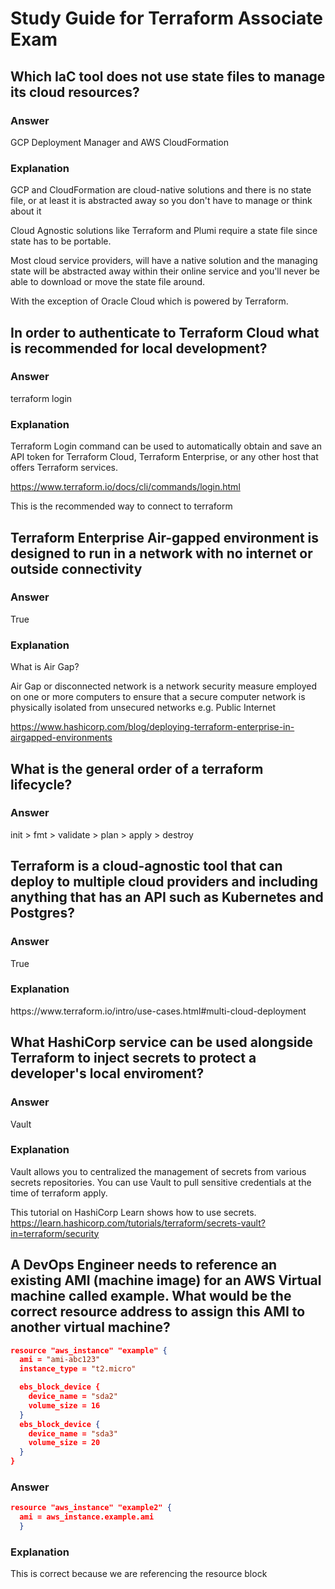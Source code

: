 <h1>Study Guide for Terraform Associate Exam</h1>

<h2>Which IaC tool does not use state files to manage its cloud resources?</h2>

<h3>Answer</h3> GCP Deployment Manager and AWS CloudFormation

<h3>Explanation</h3>

GCP and CloudFormation are cloud-native solutions and there is no state file, or at least it is abstracted away so you don't have to manage or think about it

Cloud Agnostic solutions like Terraform and Plumi require a state file since state has to be portable.

Most cloud service providers, will have a native solution and the managing state will be abstracted away within their online service and you'll never be able to download or move the state file around.

With the exception of Oracle Cloud which is powered by Terraform.

<h2>In order to authenticate to Terraform Cloud what is recommended for local development?</h2>

<h3>Answer</h3> terraform login

<h3>Explanation</h3>

Terraform Login command can be used to automatically obtain and save an API token for Terraform Cloud, Terraform Enterprise, or any other host that offers Terraform services.

https://www.terraform.io/docs/cli/commands/login.html

This is the recommended way to connect to terraform

<h2>Terraform Enterprise Air-gapped environment is designed to run in a network with no internet or outside connectivity</h2>

<h3>Answer</h3> True

<h3>Explanation</h3>

What is Air Gap?

Air Gap or disconnected network is a network security measure employed on one or more computers to ensure that a secure computer network is physically isolated from unsecured networks e.g. Public Internet

https://www.hashicorp.com/blog/deploying-terraform-enterprise-in-airgapped-environments

<h2>What is the general order of a terraform lifecycle?</h2>

<h3>Answer</h3> init > fmt > validate > plan > apply > destroy

<h2>Terraform is a cloud-agnostic tool that can deploy to multiple cloud providers and including anything that has an API such as Kubernetes and Postgres?</h2>

<h3>Answer</h3> True

<h3>Explanation</h3> https://www.terraform.io/intro/use-cases.html#multi-cloud-deployment

<h2>What HashiCorp service can be used alongside Terraform to inject secrets to protect a developer's local enviroment?</h2>

<h3>Answer</h3> Vault

<h3>Explanation</h3> Vault allows you to centralized the management of secrets from various secrets repositories. You can use Vault to pull sensitive credentials at the time of terraform apply.

This tutorial on HashiCorp Learn shows how to use secrets. https://learn.hashicorp.com/tutorials/terraform/secrets-vault?in=terraform/security

<h2>A DevOps Engineer needs to reference an existing AMI (machine image) for an AWS Virtual machine called example. What would be the correct resource address to assign this AMI to another virtual machine?</h2>

```json
resource "aws_instance" "example" {
  ami = "ami-abc123"
  instance_type = "t2.micro"

  ebs_block_device {
    device_name = "sda2"
    volume_size = 16
  }
  ebs_block_device {
    device_name = "sda3"
    volume_size = 20
  }
}
```

<h3>Answer</h2>

```json
resource "aws_instance" "example2" {
  ami = aws_instance.example.ami
  }
```

<h3>Explanation</h3>

This is correct because we are referencing the resource block











